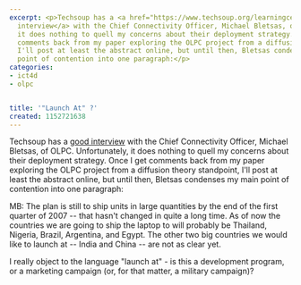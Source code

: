 ```yaml
---
excerpt: <p>Techsoup has a <a href="https://www.techsoup.org/learningcenter/hardware/page5046.cfm">good
  interview</a> with the Chief Connectivity Officer, Michael Bletsas, of OLPC.  Unfortunately,
  it does nothing to quell my concerns about their deployment strategy.  Once I get
  comments back from my paper exploring the OLPC project from a diffusion theory standpoint,
  I'll post at least the abstract online, but until then, Bletsas condenses my main
  point of contention into one paragraph:</p>
categories:
- ict4d
- olpc


title: '"Launch At" ?'
created: 1152721638
---
```

<p>Techsoup has a <a href="https://www.techsoup.org/learningcenter/hardware/page5046.cfm">good interview</a> with the Chief Connectivity Officer, Michael Bletsas, of OLPC.  Unfortunately, it does nothing to quell my concerns about their deployment strategy.  Once I get comments back from my paper exploring the OLPC project from a diffusion theory standpoint, I'll post at least the abstract online, but until then, Bletsas condenses my main point of contention into one paragraph:</p>

MB: The plan is still to ship units in large quantities by the end of the first quarter of 2007 -- that hasn't changed in quite a long time. As of now the countries we are going to ship the laptop to will probably be Thailand, Nigeria, Brazil, Argentina, and Egypt. The other two big countries we would like to launch at -- India and China -- are not as clear yet.

<p>I really object to the language "launch at" - is this a development program, or a marketing campaign (or, for that matter, a military campaign)?</p>
